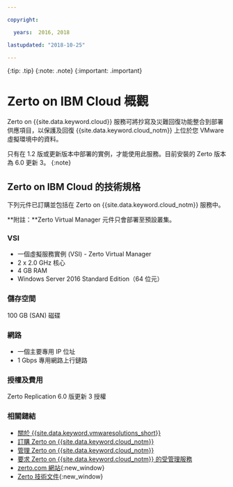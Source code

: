 ```yaml
---

copyright:

  years:  2016, 2018

lastupdated: "2018-10-25"

---
```


{:tip: .tip}
{:note: .note}
{:important: .important}

# Zerto on IBM Cloud 概觀

Zerto on {{site.data.keyword.cloud}} 服務可將抄寫及災難回復功能整合到部署供應項目，以保護及回復 {{site.data.keyword.cloud_notm}} 上位於您 VMware 虛擬環境中的資料。

只有在 1.2 版或更新版本中部署的實例，才能使用此服務。目前安裝的 Zerto 版本為 6.0 更新 3。
{:note}

## Zerto on IBM Cloud 的技術規格

下列元件已訂購並包括在 Zerto on {{site.data.keyword.cloud_notm}} 服務中。

**附註：**Zerto Virtual Manager 元件只會部署至預設叢集。

### VSI

* 一個虛擬服務實例 (VSI) - Zerto Virtual Manager
* 2 x 2.0 GHz 核心
* 4 GB RAM
* Windows Server 2016 Standard Edition（64 位元）

### 儲存空間

100 GB (SAN) 磁碟

### 網路

* 一個主要專用 IP 位址
* 1 Gbps 專用網路上行鏈路

### 授權及費用

Zerto Replication 6.0 版更新 3 授權

### 相關鏈結

* [關於 {{site.data.keyword.vmwaresolutions_short}}](../vmonic/prod_overview.html)
* [訂購 Zerto on {{site.data.keyword.cloud_notm}}](zerto_ordering.html)
* [管理 Zerto on {{site.data.keyword.cloud_notm}}](managingzertodr.html)
* [要求 Zerto on {{site.data.keyword.cloud_notm}} 的受管理服務](managing_zerto_services.html)
* [zerto.com 網站](https://www.zerto.com){:new_window}
* [Zerto 技術文件](https://www.zerto.com/myzerto/technical-documentation/){:new_window}
